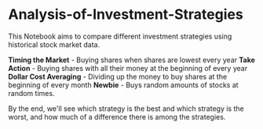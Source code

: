 # Analysis-of-Investment-Strategies

This Notebook aims to compare different investment strategies using historical stock market data.

**Timing the Market** - Buying shares when shares are lowest every year
**Take Action** - Buying shares with all their money at the beginning of every year
**Dollar Cost Averaging** - Dividing up the money to buy shares at the beginning of every month
**Newbie** - Buys random amounts of stocks at random times.

By the end, we'll see which strategy is the best and which strategy is the worst, and how much of a difference there is among the strategies.
